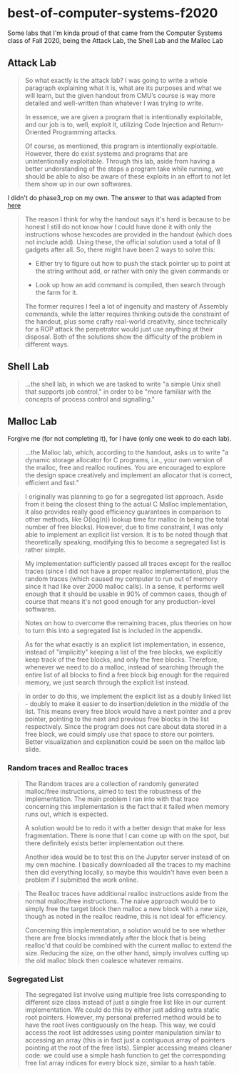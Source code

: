 # best-of-computer-systems-f2020
Some labs that I'm kinda proud of that came from the Computer Systems class of Fall 2020, being the Attack Lab, the Shell Lab and the Malloc Lab

## Attack Lab

> So what exactly is the attack lab? I was going to write a whole paragraph explaining what it is, what are its purposes and what we will learn, but the given handout from CMU’s course is way more detailed and well-written than whatever I was trying to write.
> 
> In essence, we are given a program that is intentionally exploitable, and our job is to, well, exploit it, utilizing Code Injection and Return-Oriented Programming attacks.
> 
> Of course, as mentioned, this program is intentionally exploitable. However, there do exist systems and programs that are unintentionally exploitable. Through this lab, aside from having a better understanding of the steps a program take while running, we should be able to also be aware of these exploits in an effort to not let them show up in our own softwares.

I didn't do phase3_rop on my own. The answer to that was adapted from [here](https://github.com/JonnyKong/CMU-15-213-Intro-to-Computer-Systems/tree/master/LAB3_attacklab)

> The reason I think for why the handout says it's hard is because to be honest I still do not know how I could have done it with only the instructions whose hexcodes are provided in the handout (which does not include add). Using these, the official solution used a total of 8 gadgets after all. So, there might have been 2 ways to solve this:
> 
> - Either try to figure out how to push the stack pointer up to point at the string without add, or rather with only the given commands or
> 
> - Look up how an add command is compiled, then search through the farm for it.
> 
> The former requires I feel a lot of ingenuity and mastery of Assembly commands, while the latter requires thinking outside the constraint of the handout, plus some crafty real-world creativity, since technically for a ROP attack the perpetrator would just use anything at their disposal. Both of the solutions show the difficulty of the problem in different ways.

## Shell Lab

> ...the shell lab, in which we are tasked to write "a simple Unix shell that supports job control," in order to be "more familiar with the concepts of process control and signalling."

## Malloc Lab

Forgive me (for not completing it), for I have (only one week to do each lab).

> ...the Malloc lab, which, according to the handout, asks us to write "a dynamic storage allocator for C programs, i.e., your own version of the malloc, free and realloc routines. You are encouraged to explore the design space creatively and implement an allocator that is correct, efficient and fast."

> I originally was planning to go for a segregated list approach. Aside from it being the closest thing to the actual C Malloc implementation, it also provides really good efficiency guarantees in comparison to other methods, like O(log(n)) lookup time for malloc (n being the total number of free blocks). However, due to time constraint, I was only able to implement an explicit list version. It is to be noted though that theoretically speaking, modifying this to become a segregated list is rather simple.

> My implementation sufficiently passed all traces except for the realloc traces (since I did not have a proper realloc implementation), plus the random traces (which caused my computer to run out of memory since it had like over 2000 malloc calls). In a sense, it performs well enough that it should be usable in 90% of common cases, though of course that means it's not good enough for any production-level softwares.

> Notes on how to overcome the remaining traces, plus theories on how to turn this into a segregated list is included in the appendix.

> As for the what exactly is an explicit list implementation, in essence, instead of "implicitly" keeping a list of the free blocks, we explicitly keep track of the free blocks, and only the free blocks. Therefore, whenever we need to do a malloc, instead of searching through the entire list of all blocks to find a free block big enough for the required memory, we just search through the explicit list instead.

> In order to do this, we implement the explicit list as a doubly linked list - doubly to make it easier to do insertion/deletion in the middle of the list. This means every free block would have a next pointer and a prev pointer, pointing to the next and previous free blocks in the list respectively. Since the program does not care about data stored in a free block, we could simply use that space to store our pointers. Better visualization and explanation could be seen on the malloc lab slide.

### Random traces and Realloc traces

> The Random traces are a collection of randomly generated malloc/free instructions, aimed to test the robustness of the implementation. The main problem I ran into with that trace concerning this implementation is the fact that it failed when memory runs out, which is expected.
> 
> A solution would be to redo it with a better design that make for less fragmentation. There is none that I can come up with on the spot, but there definitely exists better implementation out there.
> 
> Another idea would be to test this on the Jupyter server instead of on my own machine. I basically downloaded all the traces to my machine then did everything locally, so maybe this wouldn't have even been a problem if I submitted the work online.

> The Realloc traces have additional realloc instructions aside from the normal malloc/free instructions. The naive approach would be to simply free the target block then malloc a new block with a new size, though as noted in the realloc readme, this is not ideal for efficiency. 
> 
> Concerning this implementation, a solution would be to see whether there are free blocks immediately after the block that is being realloc'd that could be combined with the current malloc to extend the size. Reducing the size, on the other hand, simply involves cutting up the old malloc block then coalesce whatever remains.

### Segregated List

> The segregated list involve using multiple free lists corresponding to different size class instead of just a single free list like in our current implementation. We could do this by either just adding extra static root pointers. However, my personal preferred method would be to have the root lives contiguously on the heap. This way, we could access the root list addresses using pointer manipulation similar to accessing an array (this is in fact just a contiguous array of pointers pointing at the root of the free lists). Simpler accessing means cleaner code: we could use a simple hash function to get the corresponding free list array indices for every block size, similar to a hash table.
